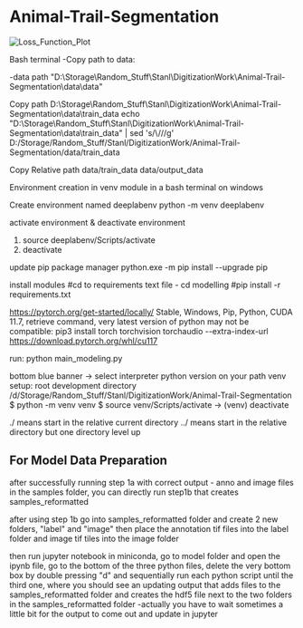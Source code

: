 # Animal-Trail-Segmentation


![Loss_Function_Plot](https://cdn.discordapp.com/attachments/1073807316593410171/1087915783558004826/image.png)



Bash terminal
-Copy path to data:

-data path
"D:\Storage\Random_Stuff\Stanl\DigitizationWork\Animal-Trail-Segmentation\data\data"

Copy path
D:\Storage\Random_Stuff\Stanl\DigitizationWork\Animal-Trail-Segmentation\data\train_data
echo "D:\Storage\Random_Stuff\Stanl\DigitizationWork\Animal-Trail-Segmentation\data\train_data" | sed 's/\\/\//g'
D:/Storage/Random_Stuff/Stanl/DigitizationWork/Animal-Trail-Segmentation/data/train_data

Copy Relative path
data/train_data
data/output_data

Environment creation in venv module in a bash terminal on windows

Create environment named deeplabenv
python -m venv deeplabenv

activate environment & deactivate environment
1. source deeplabenv/Scripts/activate
2. deactivate 

update pip package manager
python.exe -m pip install --upgrade pip

install modules
#cd to requirements text file - cd modelling
#pip install -r requirements.txt

https://pytorch.org/get-started/locally/
Stable, Windows, Pip, Python, CUDA 11.7, retrieve command, very latest version of python may not be compatible:
pip3 install torch torchvision torchaudio --extra-index-url https://download.pytorch.org/whl/cu117

run:
python main_modeling.py

bottom blue banner -> select interpreter python version on your path
venv setup: 
root development directory /d/Storage/Random_Stuff/Stanl/DigitizationWork/Animal-Trail-Segmentation
$ python -m venv venv
$ source venv/Scripts/activate 
-> (venv)
deactivate

./ means start in the relative current directory 
../ means start in the relative directory but one directory level up 


## For Model Data Preparation

after successfully running step 1a with correct output - anno and image files in the samples folder, 
you can directly run step1b that creates samples_reformatted

after using step 1b go into samples_reformatted folder and create 2 new folders, "label" and "image"
then place the annotation tif files into the label folder and image tif tiles into the image folder

then run jupyter notebook in miniconda, go to model folder and open the ipynb file, go to the
bottom of the three python files, delete the very bottom box by double pressing "d" and sequentially
run each python script until the third one, where you should see an updating output that adds files to the
samples_reformatted folder and creates the hdf5 file next to the two folders in the samples_reformatted folder
-actually you have to wait sometimes a little bit for the output to come out and update in jupyter
